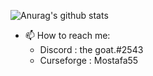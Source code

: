![Anurag's github stats](https://github-readme-stats.vercel.app/api?username=anuraghazra&show_icons=true&theme=tokyonight)

- 📫 How to reach me:
  - Discord : the goat.#2543
  - Curseforge : Mostafa55

<!--
**MostafaSabry55/MostafaSabry55** is a ✨ _special_ ✨ repository because its `README.md` (this file) appears on your GitHub profile.

Here are some ideas to get you started:

- 🔭 I’m currently working on ...
- 🌱 I’m currently learning ...
- 👯 I’m looking to collaborate on ...
- 🤔 I’m looking for help with ...
- 💬 Ask me about ...
- 📫 How to reach me: ...
- 😄 Pronouns: ...
- ⚡ Fun fact: ...
-->

